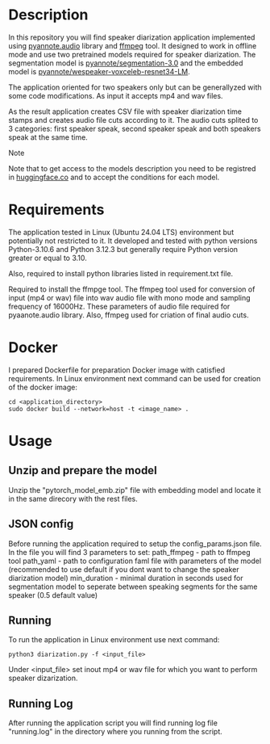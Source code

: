 # Description

In this repository you will find speaker diarization application implemented using [pyannote.audio](https://huggingface.co/pyannote) library and [ffmpeg](https://ffmpeg.org/) tool. It designed to work in offline mode and use two pretrained models required for speaker diarization. The segmentation model is [pyannote/segmentation-3.0](https://huggingface.co/pyannote/segmentation-3.0) and the embedded model is [pyannote/wespeaker-voxceleb-resnet34-LM](https://huggingface.co/pyannote/wespeaker-voxceleb-resnet34-LM).

The application oriented for two speakers only but can be generallyzed with some code modifications. As input it accepts mp4 and wav files.

As the result application creates CSV file with speaker diarization time stamps and creates audio file cuts according to it. The audio cuts splited to 3 categories: first speaker speak, second speaker speak and both speakers speak at the same time. 

> [!NOTE]
> Note that to get access to the models description you need to be registred in [huggingface.co](https://huggingface.co) and to accept the conditions for each model.

# Requirements

The application tested in Linux (Ubuntu 24.04 LTS) environment but potentially not restricted to it. It developed and tested with python versions Python-3.10.6 and Python 3.12.3 but generally require Python version greater or equal to 3.10.

Also, required to install python libraries listed in requirement.txt file. 

Required to install the ffmpge tool. The ffmpeg tool used for conversion of input (mp4 or wav) file into wav audio file with mono mode and sampling frequency of 16000Hz. These parameters of audio file required for pyaanote.audio library. Also, ffmpeg used for criation of final audio cuts.

# Docker

I prepared Dockerfile for preparation Docker image with catisfied requirements. In Linux environment next command can be used for creation of the docker image:
```console
cd <application_directory>
sudo docker build --network=host -t <image_name> .
```

# Usage

## Unzip and prepare the model

Unzip the "pytorch_model_emb.zip" file with embedding model and locate it in the same direcory with the rest files.

## JSON config

Before running the application required to setup the config_params.json file. In the file you will find 3 parameters to set:
path_ffmpeg - path to ffmpeg tool
path_yaml - path to configuration faml file with parameters of the model (recommended to use default if you dont want to change the speaker diarization model)
min_duration - minimal duration in seconds used for segmentation model to seperate between speaking segments for the same speaker (0.5 default value)

## Running

To run the application in Linux environment use next command:
```console
python3 diarization.py -f <input_file>
```
Under <input_file> set inout mp4 or wav file for which you want to perform speaker dizarization.

## Running Log

 After running the application script you will find running log file "running.log" in the directory where you running from the script.
